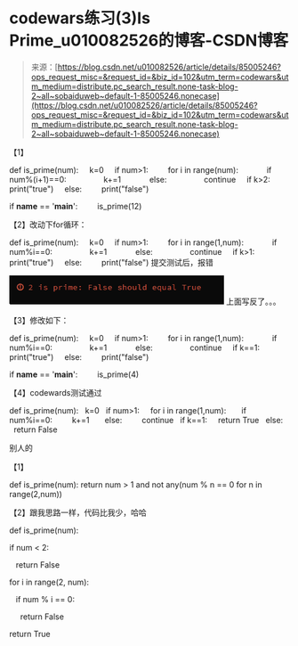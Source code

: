 <!--yml
category: codewars
date: 2022-08-13 11:48:50
-->

# codewars练习(3)Is Prime_u010082526的博客-CSDN博客

> 来源：[https://blog.csdn.net/u010082526/article/details/85005246?ops_request_misc=&request_id=&biz_id=102&utm_term=codewars&utm_medium=distribute.pc_search_result.none-task-blog-2~all~sobaiduweb~default-1-85005246.nonecase](https://blog.csdn.net/u010082526/article/details/85005246?ops_request_misc=&request_id=&biz_id=102&utm_term=codewars&utm_medium=distribute.pc_search_result.none-task-blog-2~all~sobaiduweb~default-1-85005246.nonecase)

【1】

def is_prime(num):
    k=0
    if num>1:
        for i in range(num):
            if num%(i+1)==0:
                k+=1
            else:
                continue
    if k>2:
        print("true")
    else:
        print("false")

if __name__ == '__main__':    
    is_prime(12)

【2】改动下for循环：

def is_prime(num):
    k=0
    if num>1:
        for i in range(1,num):
            if num%i==0:
                k+=1
            else:
                continue
    if k>1:
        print("true")
    else:
        print("false")
提交测试后，报错

![](img/9a55023dd94e64e9d04b59260a8d309f.png)
上面写反了。。。

【3】修改如下：

def is_prime(num):
    k=0
    if num>1:
        for i in range(1,num):
            if num%i==0:
                k+=1
            else:
                continue
    if k==1:
        print("true")
    else:
        print("false")

if __name__ == '__main__':    
    is_prime(4)

【4】codewards测试通过

def is_prime(num):
  k=0
  if num>1:
    for i in range(1,num):
      if num%i==0:
        k+=1
      else:
        continue
  if k==1:
    return True
  else:
    return False

别人的

【1】

def is_prime(num): return num > 1 and not any(num % n == 0 for n in range(2,num))

【2】跟我思路一样，代码比我少，哈哈

def is_prime(num):

if num < 2:

   return False

for i in range(2, num):

   if num % i == 0:

     return False

return True